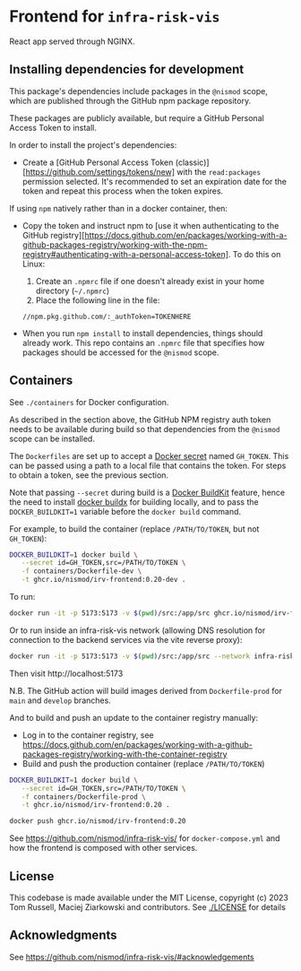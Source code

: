 # Frontend for `infra-risk-vis`

React app served through NGINX.

## Installing dependencies for development

This package's dependencies include packages in the `@nismod` scope, which are
published through the GitHub npm package repository.

These packages are publicly available, but require a GitHub Personal Access
Token to install.

In order to install the project's dependencies:

- Create a [GitHub Personal Access Token
   (classic)][https://github.com/settings/tokens/new] with the `read:packages`
   permission selected. It's recommended to set an expiration date for the token
   and repeat this process when the token expires.

If using `npm` natively rather than in a docker container, then:

- Copy the token and instruct npm to [use it when authenticating to the GitHub
   registry][https://docs.github.com/en/packages/working-with-a-github-packages-registry/working-with-the-npm-registry#authenticating-with-a-personal-access-token].
   To do this on Linux:

   1. Create an `.npmrc` file if one doesn't already exist in your home directory (`~/.npmrc`)
   2. Place the following line in the file:

   ```
   //npm.pkg.github.com/:_authToken=TOKENHERE
   ```

- When you run `npm install` to install dependencies, things should already
   work. This repo contains an `.npmrc` file that specifies how packages should
   be accessed for the `@nismod` scope.

## Containers

See `./containers` for Docker configuration.

As described in the section above, the GitHub NPM registry auth token needs to
be available during build so that dependencies from the `@nismod` scope can be
installed.

The `Dockerfiles` are set up to accept a [Docker
secret](https://docs.docker.com/engine/swarm/secrets/) named `GH_TOKEN`. This
can be passed using a path to a local file that contains the token. For steps to
obtain a token, see the previous section.

Note that passing `--secret` during build is a [Docker
BuildKit](https://docs.docker.com/build/buildkit/) feature, hence the need to
install [docker buildx](https://github.com/docker/buildx) for building locally,
and to pass the `DOCKER_BUILDKIT=1` variable before the `docker build` command.

For example, to build the container (replace `/PATH/TO/TOKEN`, but not
`GH_TOKEN`):

```bash
DOCKER_BUILDKIT=1 docker build \
   --secret id=GH_TOKEN,src=/PATH/TO/TOKEN \
   -f containers/Dockerfile-dev \
   -t ghcr.io/nismod/irv-frontend:0.20-dev .
```

To run:
```bash
docker run -it -p 5173:5173 -v $(pwd)/src:/app/src ghcr.io/nismod/irv-frontend:0.20-dev
```

Or to run inside an infra-risk-vis network (allowing DNS resolution for
connection to the backend services via the vite reverse proxy):
```bash
docker run -it -p 5173:5173 -v $(pwd)/src:/app/src --network infra-risk-vis_default ghcr.io/nismod/irv-frontend:0.20-dev
```

Then visit http://localhost:5173

N.B. The GitHub action will build images derived from `Dockerfile-prod` for
`main` and `develop` branches.

And to build and push an update to the container registry manually:

- Log in to the container registry, see
  https://docs.github.com/en/packages/working-with-a-github-packages-registry/working-with-the-container-registry
- Build and push the production container (replace `/PATH/TO/TOKEN`)

```bash
DOCKER_BUILDKIT=1 docker build \
   --secret id=GH_TOKEN,src=/PATH/TO/TOKEN \
   -f containers/Dockerfile-prod \
   -t ghcr.io/nismod/irv-frontend:0.20 .

docker push ghcr.io/nismod/irv-frontend:0.20
```

See https://github.com/nismod/infra-risk-vis/ for `docker-compose.yml` and how
the frontend is composed with other services.

## License

This codebase is made available under the MIT License, copyright (c) 2023 Tom
Russell, Maciej Ziarkowski and contributors. See [./LICENSE](./LICENSE) for
details

## Acknowledgments

See https://github.com/nismod/infra-risk-vis/#acknowledgements

